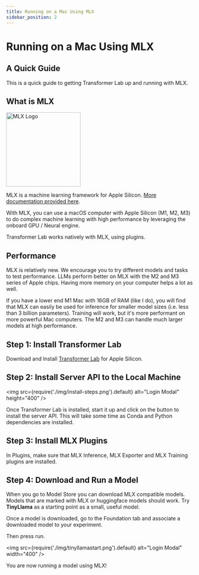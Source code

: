 ```yaml
---
title: Running on a Mac Using MLX
sidebar_position: 2
---
```


# Running on a Mac Using MLX

## A Quick Guide

This is a quick guide to getting Transformer Lab up and running with MLX.

## What is MLX

<img src="https://ml-explore.github.io/mlx/build/html/_static/mlx_logo.png" alt="MLX Logo" width="200" />

MLX is a machine learning framework for Apple Silicon. [More documentation provided here](https://github.com/ml-explore/mlx).

With MLX, you can use a macOS computer with Apple Silicon (M1, M2, M3) to do complex machine learning with high performance by leveraging the onboard GPU / Neural engine.

Transformer Lab works natively with MLX, using plugins.

## Performance

MLX is relatively new. We encourage you to try different models and tasks to test performance. LLMs perform better on MLX with the M2 and M3 series of Apple chips. Having more memory on your computer helps a lot as well.

If you have a lower end M1 Mac with 16GB of RAM (like I do), you will find that MLX can easily be used for inference for smaller model sizes (i.e. less than 3 billion parameters). Training will work, but it's more performant on more powerful Mac computers. The M2 and M3 can handle much larger models at high performance.

## Step 1: Install Transformer Lab

Download and Install [Transformer Lab](/docs/download) for Apple Silicon.

## Step 2: Install Server API to the Local Machine

<img src={require('./img/install-steps.png').default} alt="Login Modal" height="400" />

Once Transformer Lab is installed, start it up and click on the button to install the server API. This will take some time as Conda and Python dependencies are installed.

## Step 3: Install MLX Plugins

In Plugins, make sure that MLX Inference, MLX Exporter and MLX Training plugins are installed.

## Step 4: Download and Run a Model

When you go to Model Store you can download MLX compatible models. Models that are marked with MLX or huggingface models should work. Try **TinyLlama** as a starting point as a small, useful model.

Once a model is downloaded, go to the Foundation tab and associate a downloaded model to your experiment.

Then press run.

<img src={require('./img/tinyllamastart.png').default} alt="Login Modal" width="400" />

You are now running a model using MLX!
